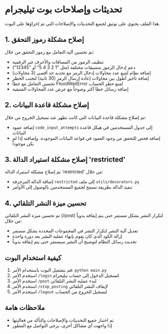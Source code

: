 # تحديثات وإصلاحات بوت تيليجرام

هذا الملف يحتوي على توثيق لجميع التحديثات والإصلاحات التي تم إجراؤها على البوت.

## 1. إصلاح مشكلة رموز التحقق

تم تحسين آلية التعامل مع رموز التحقق من خلال:
- تنظيف الرموز من المسافات والأحرف غير الرقمية
- دعم إدخال الرموز بتنسيقات مختلفة (مثل "1 2 3 4 5" أو "12345")
- إضافة نظام لتتبع عدد محاولات إدخال الرمز مع تحديد حد أقصى (3 محاولات)
- إضافة تأخير أطول بين محاولات إعادة إرسال الرمز (30 ثانية) لتجنب الحظر
- تحسين التعامل مع خطأ FloodWaitError لمنع حظر الحساب
- إضافة رسائل خطأ أكثر وضوحاً مع عرض عدد المحاولات المتبقية

## 2. إصلاح مشكلة قاعدة البيانات

تم إصلاح مشكلة قاعدة البيانات التي كانت تظهر عند تسجيل الخروج من خلال:
- إضافة عمود `code_input_attempts` إلى جدول المستخدمين في هيكل قاعدة البيانات
- إضافة فحص للتحقق من وجود العمود في قواعد البيانات الموجودة، وإضافته إذا لم يكن موجوداً

## 3. إصلاح مشكلة استيراد الدالة 'restricted'

تم إصلاح مشكلة استيراد الدالة 'restricted' من خلال:
- إضافة الدالة المزخرفة `restricted` إلى ملف `utils/decorators.py`
- تنفيذ الدالة بطريقة تسمح لجميع المستخدمين بالوصول إلى الأوامر

## 4. تحسين ميزة النشر التلقائي

تم تحسين ميزة النشر التلقائي (/post) لتكرار النشر بشكل مستمر حتى يتم إيقافه يدوياً من خلال:
- تعديل آلية النشر لتكرار النشر في المجموعات المحددة بشكل مستمر
- إزالة الكود الذي كان يقوم بإنهاء عملية النشر بعد دورة واحدة
- تحديث رسائل النظام لتوضيح أن النشر سيستمر حتى يتم إيقافه يدوياً

## كيفية استخدام البوت

1. قم بتشغيل البوت باستخدام الأمر: `python main.py`
2. استخدم الأمر `/login` لتسجيل الدخول إلى حساب تيليجرام
3. استخدم الأمر `/post` لبدء عملية النشر التلقائي
4. استخدم الأمر `/stop_posting` لإيقاف النشر التلقائي
5. استخدم الأمر `/logout` لتسجيل الخروج من الحساب

## ملاحظات هامة

- تم اختبار جميع التحديثات والإصلاحات والتأكد من فعاليتها
- إذا واجهت أي مشاكل أخرى، يرجى التواصل مع المطور
